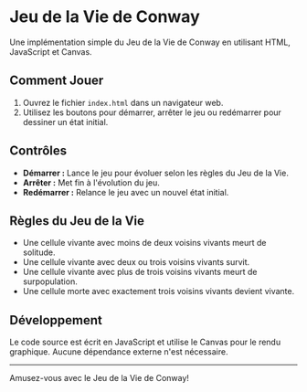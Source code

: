 # Jeu de la Vie de Conway

Une implémentation simple du Jeu de la Vie de Conway en utilisant HTML, JavaScript et Canvas.

## Comment Jouer

1. Ouvrez le fichier `index.html` dans un navigateur web.
2. Utilisez les boutons pour démarrer, arrêter le jeu ou redémarrer pour dessiner un état initial.

## Contrôles

- **Démarrer :** Lance le jeu pour évoluer selon les règles du Jeu de la Vie.
- **Arrêter :** Met fin à l'évolution du jeu.
- **Redémarrer :** Relance le jeu avec un nouvel état initial.

## Règles du Jeu de la Vie

- Une cellule vivante avec moins de deux voisins vivants meurt de solitude.
- Une cellule vivante avec deux ou trois voisins vivants survit.
- Une cellule vivante avec plus de trois voisins vivants meurt de surpopulation.
- Une cellule morte avec exactement trois voisins vivants devient vivante.

## Développement

Le code source est écrit en JavaScript et utilise le Canvas pour le rendu graphique. Aucune dépendance externe n'est nécessaire.

---

Amusez-vous avec le Jeu de la Vie de Conway!

